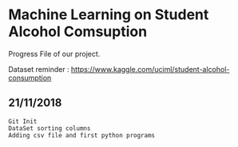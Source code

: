 # Machine Learning on Student Alcohol Comsuption

Progress File of our project. 

Dataset reminder : https://www.kaggle.com/uciml/student-alcohol-consumption

## 21/11/2018

```
Git Init
DataSet sorting columns
Adding csv file and first python programs
```
